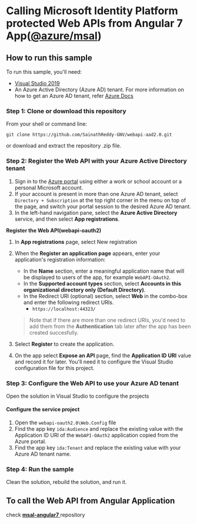 # Calling Microsoft Identity Platform protected Web APIs from Angular 7 App([@azure/msal]([https://www.npmjs.com/package/@azure/msal](https://www.npmjs.com/package/@azure/msal)))

## How to run this sample

To run this sample, you'll need:
- [Visual Studio 2019](https://visualstudio.microsoft.com/downloads/)
- An Azure Active Directory (Azure AD) tenant. For more information on how to get an Azure   AD tenant, refer [Azure Docs](https://docs.microsoft.com/en-gb/azure/active-directory/)

### Step 1: Clone or download this repository
From your shell or command line:
```
git clone https://github.com/SainathReddy-GNV/webapi-aad2.0.git
```
or download and extract the repository .zip file.

### Step 2: Register the Web API with your Azure Active Directory tenant
1.  Sign in to the  [Azure portal](https://portal.azure.com/)  using either a work or school account or a personal Microsoft account.
2.  If your account is present in more than one Azure AD tenant, select  `Directory + Subscription`  at the top right corner in the menu on top of the page, and switch your portal session to the desired Azure AD tenant.
3.  In the left-hand navigation pane, select the  **Azure Active Directory**  service, and then select  **App registrations**.

**Register the Web API(webapi-oauth2)**
1. In **App registrations** page, select New registration
2.  When the  **Register an application page**  appears, enter your application's registration information:
    
    -   In the  **Name**  section, enter a meaningful application name that will be displayed to users of the app, for example  `WebAPI-OAuth2`.
    -   In the  **Supported account types**  section, select  **Accounts in this organizational directory only (Default Directory)**.
    -   In the Redirect URI (optional) section, select  **Web**  in the combo-box and enter the following redirect URIs.
        -   `https://localhost:44323/`
    
    > Note that if there are more than one redirect URIs, you'd need to add them from the  **Authentication**  tab later after the app has been created succesfully.
    
3.  Select  **Register**  to create the application.
    
4.  On the app  select  **Expose an API**  page, find the  **Application  ID URI**  value and record it for later. You'll need it to configure the Visual Studio configuration file for this project.


### Step 3: Configure the Web API to use your Azure AD tenant

Open the solution in Visual Studio to configure the projects

#### Configure the service project

1.  Open the  `webapi-oauth2.0\Web.Config`  file
2.  Find the app key  `ida:Audience`  and replace the existing value with the Application ID URI of the  `WebAPI-OAuth2`  application copied from the Azure portal.
3.  Find the app key  `ida:Tenant`  and replace the existing value with your Azure AD tenant name.

### Step 4: Run the sample

Clean the solution, rebuild the solution, and run it.

## To call the Web API from Angular Application 

check  [**msal-angular7** ]([https://github.com/SainathReddy-GNV/msal-angular7](https://github.com/SainathReddy-GNV/msal-angular7)) repository 







